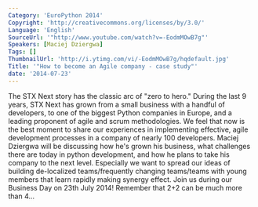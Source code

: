 ```yaml
---
Category: 'EuroPython 2014'
Copyright: 'http://creativecommons.org/licenses/by/3.0/'
Language: 'English'
SourceUrl: '"http://www.youtube.com/watch?v=-EodmMOwB7g"'
Speakers: [Maciej Dziergwa]
Tags: []
ThumbnailUrl: 'http://i.ytimg.com/vi/-EodmMOwB7g/hqdefault.jpg'
Title: '"How to become an Agile company - case study"'
date: '2014-07-23'
---
```

The STX Next story has the classic arc of "zero to hero." During the last 9 years, STX Next has grown from a small business with a handful of developers, to one of the biggest Python companies in Europe, and a leading proponent of agile and scrum methodologies. We feel that now is the best moment to share our experiences in implementing effective, agile development processes in a company of nearly 100 developers. Maciej Dziergwa will be discussing how he's grown his business, what challenges there are today in python development, and how he plans to take his company to the next level. Especially we want to spread our ideas of building de-localized teams/frequently changing teams/teams with young members that learn rapidly making synergy effect. Join us during our Business Day on 23th July 2014! Remember that 2+2 can be much more than 4...